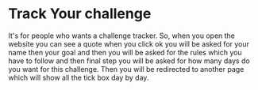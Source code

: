 
# Track Your challenge

It's for people who wants a challenge tracker. 
So, when you open the website you can see a quote when 
you click ok you will be asked for your name then your goal and then you will be asked for the rules which you have to  follow and then final step you will be asked for how many days do you want for this challenge.  Then you will be redirected to another page which will show all the tick box day by day.

